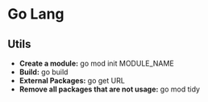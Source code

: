 # Go Lang

## Utils

- **Create a module:** go mod init MODULE_NAME
- **Build:** go build
- **External Packages:** go get URL
- **Remove all packages that are not usage:** go mod tidy